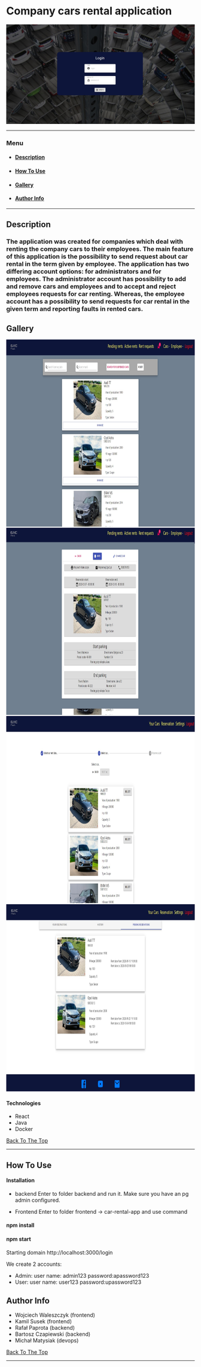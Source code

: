 # Company cars rental application

![Project Image](https://github.com/paprota55/CarRentalApp/blob/master/frontend/car-rental-app/src/resources/login-page.jpg)

---

### Menu

- #### [Description](#description)
- #### [How To Use](#how-to-use)
- #### [Gallery](#gallery)
- #### [Author Info](#author-info)

---

## Description

### The application was created for companies which deal with renting the company cars to their employees. The main feature of this application is the possibility to send request about car rental in the term given by employee. The application has two differing account options: for administrators and for employees.  The administrator account has possibility to add and remove cars and employees and to accept and reject employees requests for car renting. Whereas, the employee account has a possibility to send requests for car rental in the given term and reporting faults in rented cars. 

## Gallery

<p align="center">
  <img width="800" height="500" src="https://github.com/paprota55/CarRentalApp/blob/master/frontend/car-rental-app/src/resources/admin-page.jpg">
  <br />
  <img width="800" height="500" src="https://github.com/paprota55/CarRentalApp/blob/master/frontend/car-rental-app/src/resources/admin1-page.jpg">
  <br />
  <img width="800" height="500" src="https://github.com/paprota55/CarRentalApp/blob/master/frontend/car-rental-app/src/resources/user-page.jpg">
  <br />
  <img width="800" height="500" src="https://github.com/paprota55/CarRentalApp/blob/master/frontend/car-rental-app/src/resources/user1-page.jpg">
  <br />
</p>

#### Technologies

- React
- Java
- Docker

[Back To The Top](#read-me-template)

---

## How To Use

#### Installation

- backend
  Enter to folder backend and run it. Make sure you have an pg admin configured.

- Frontend
  Enter to folder frontend -> car-rental-app and use command

#### npm install

#### npm start

Starting domain http://localhost:3000/login

We create 2 accounts:

- Admin: user name: admin123 password:apassword123
- User: user name: user123 password:upassword123

## Author Info

- Wojciech Waleszczyk (frontend)
- Kamil Susek (frontend)
- Rafał Paprota (backend)
- Bartosz Czapiewski (backend)
- Michał Matysiak (devops)

[Back To The Top](#read-me-template)

---
